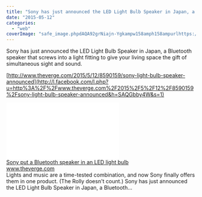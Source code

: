 ```yaml
---
title: "Sony has just announced the LED Light Bulb Speaker in Japan, a Bluetooth speaker..."
date: "2015-05-12"
categories: 
  - "web"
coverImage: "safe_image.phpdAQA92grNiajn-Ygkampw158amph158ampurlhttps://cdn1.vox-cdn.com/thumbor/WbBRZN_qiE2RlQup3folOl9QUEQ=/cdn0.vox-cdn.com/uploads/chorus_asset/file/3688568/2.01.jpg"
---
```


Sony has just announced the LED Light Bulb Speaker in Japan, a Bluetooth speaker that screws into a light fitting to give your living space the gift of simultaneous sight and sound.  
  
[http://www.theverge.com/2015/5/12/8590159/sony-light-bulb-speaker-announced](http://l.facebook.com/l.php?u=http%3A%2F%2Fwww.theverge.com%2F2015%2F5%2F12%2F8590159%2Fsony-light-bulb-speaker-announced&h=SAQGbby4W&s=1)  
  
[![](images/safe_image.php?d=AQA92grNiajn-Ygk&w=158&h=158&url=https%3A%2F%2Fcdn1.vox-cdn.com%2Fthumbor%2FWbBRZN_qiE2RlQup3folOl9QUEQ%3D%2Fcdn0.vox-cdn.com%2Fuploads%2Fchorus_asset%2Ffile%2F3688568%2F2.0.jpg)](http://l.facebook.com/l.php?u=http%3A%2F%2Fwww.theverge.com%2F2015%2F5%2F12%2F8590159%2Fsony-light-bulb-speaker-announced&h=YAQHJ3l4X&s=1)  
[Sony put a Bluetooth speaker in an LED light bulb](http://l.facebook.com/l.php?u=http%3A%2F%2Fwww.theverge.com%2F2015%2F5%2F12%2F8590159%2Fsony-light-bulb-speaker-announced%3Ffb_ref%3DDefault%26fb_source%3Dmessage&h=cAQGIVMRl&s=1)  
www.theverge.com  
Lights and music are a time-tested combination, and now Sony finally offers them in one product. (The Rolly doesn't count.) Sony has just announced the LED Light Bulb Speaker in Japan, a Bluetooth...
